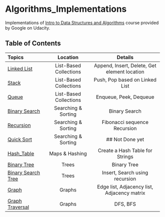 # Algorithms_Implementations
Implementations of [Intro to Data Structures and Algorithms](https://www.udacity.com/course/data-structures-and-algorithms-in-python--ud513) course provided by Google on Udacity.



## Table of Contents

Topics | Location | Details
:------ | :--: | :--:
[Linked List](https://github.com/Jerry-Tse/Algorithms_Implementations/blob/master/List-Based%20Collections/Linked_List.py)| List-Based Collections | Append, Insert, Delete, Get element location
[Stack](https://github.com/Jerry-Tse/Algorithms_Implementations/blob/master/List-Based%20Collections/Stack.py)| List-Based Collections | Push, Pop based on Linked List
[Queue](https://github.com/Jerry-Tse/Algorithms_Implementations/blob/master/List-Based%20Collections/Queue.py)| List-Based Collections | Enqueue, Peek, Dequeue
[Binary Search]()| Searching & Sorting | Binary Search
[Recursion]()| Searching & Sorting | Fibonacci sequence Recursion
[Quick Sort]()| Searching & Sorting | ## Not Done yet
[Hash_Table](https://github.com/Jerry-Tse/Algorithms_Implementations/blob/master/Maps%20%26%20Hashing/Hash_Table.py) | Maps & Hashing | Create a Hash Table for Strings 
[Binary Tree](https://github.com/Jerry-Tse/Algorithms_Implementations/blob/master/Trees/Binary_Tree.py) | Trees | Binary Tree
[Binary Search Tree](https://github.com/Jerry-Tse/Algorithms_Implementations/blob/master/Trees/Binary_Search_Tree.py) | Trees | Insert, Search using recursion 
[Graph]() | Graphs | Edge list, Adjacency list, Adjacency matrix
[Graph Traversal]() | Graphs | DFS, BFS


